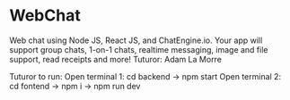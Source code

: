 # WebChat
 Web chat using Node JS, React JS, and ChatEngine.io. Your app will support group chats, 1-on-1 chats, realtime messaging, image and file support, read receipts and more! Tuturor: Adam La Morre

 Tuturor to run: 
 Open terminal 1: cd backend -> npm start
 Open terminal 2: cd fontend -> npm i -> npm run dev
